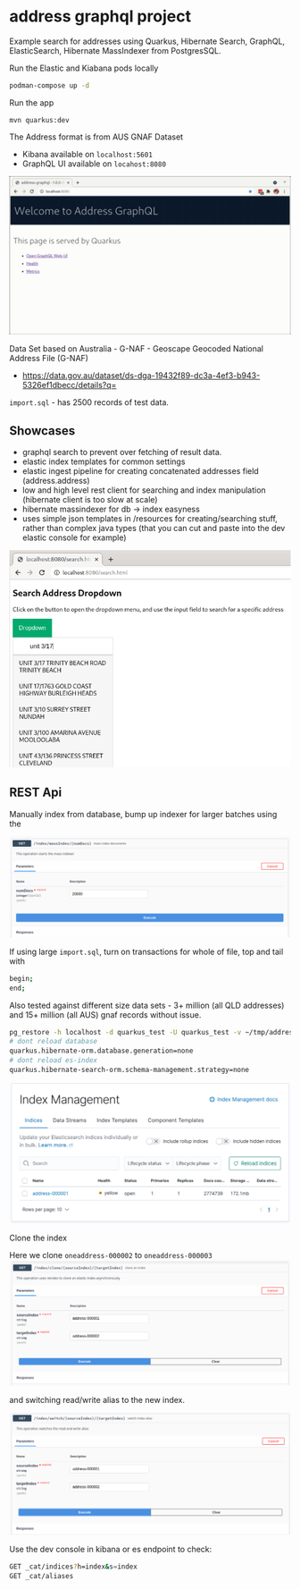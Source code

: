 # address graphql project

Example search for addresses using Quarkus, Hibernate Search, GraphQL, ElasticSearch, Hibernate MassIndexer from PostgresSQL.

Run the Elastic and Kiabana pods locally
```bash
podman-compose up -d
```

Run the app
```aidl
mvn quarkus:dev
```

The Address format is from AUS GNAF Dataset 

- Kibana available on `localhost:5601`
- GraphQL UI available on `locahost:8080`

![grapql-ui.png](images/address-graphql.gif)

Data Set based on Australia - G-NAF - Geoscape Geocoded National Address File (G-NAF)
- https://data.gov.au/dataset/ds-dga-19432f89-dc3a-4ef3-b943-5326ef1dbecc/details?q=

`import.sql` - has 2500 records of test data.

## Showcases

- graphql search to prevent over fetching of result data.
- elastic index templates for common settings
- elastic ingest pipeline for creating concatenated addresses field (address.address)
- low and high level rest client for searching and index manipulation (hibernate client is too slow at scale)
- hibernate massindexer for db -> index easyness
- uses simple json templates in /resources for creating/searching stuff, rather than complex java types (that you can cut and paste into the dev elastic console for example)

![dropdown-search.png](images/dropdown-search.png)

## REST Api

Manually index from database, bump up indexer for larger batches using the

![massindex.png](images/massindex.png)

If using large `import.sql`, turn on transactions for whole of file, top and tail with
```bash
begin;
end;
```

Also tested against different size data sets - 3+ million (all QLD addresses) and 15+ million (all AUS) gnaf records without issue.
```bash
pg_restore -h localhost -d quarkus_test -U quarkus_test -v ~/tmp/address.dmp
# dont reload database
quarkus.hibernate-orm.database.generation=none
# dont reload es-index
quarkus.hibernate-search-orm.schema-management.strategy=none
```

![grapql-index.png](images/graphql-index.png)

Clone the index

Here we clone `oneaddress-000002` to `oneaddress-000003`
![index-clone.png](images/index-clone.png)

and switching read/write alias to the new index.

![switch-index.png](images/switch-index.png)

Use the dev console in kibana or es endpoint to check:
```bash
GET _cat/indices?h=index&s=index
GET _cat/aliases
```
